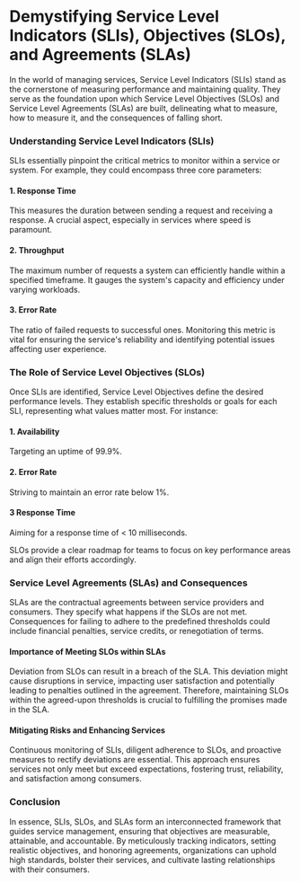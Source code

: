 # Demystifying Service Level Indicators (SLIs), Objectives (SLOs), and Agreements (SLAs)

In the world of managing services, Service Level Indicators (SLIs) stand as the cornerstone of measuring performance and maintaining quality. They serve as the foundation upon which Service Level Objectives (SLOs) and Service Level Agreements (SLAs) are built, delineating what to measure, how to measure it, and the consequences of falling short.

### Understanding Service Level Indicators (SLIs)

SLIs essentially pinpoint the critical metrics to monitor within a service or system. For example, they could encompass three core parameters:

#### 1. Response Time
This measures the duration between sending a request and receiving a response. A crucial aspect, especially in services where speed is paramount.

#### 2. Throughput

The maximum number of requests a system can efficiently handle within a specified timeframe. It gauges the system's capacity and efficiency under varying workloads.

#### 3. Error Rate

The ratio of failed requests to successful ones. Monitoring this metric is vital for ensuring the service's reliability and identifying potential issues affecting user experience.

### The Role of Service Level Objectives (SLOs)

Once SLIs are identified, Service Level Objectives define the desired performance levels. They establish specific thresholds or goals for each SLI, representing what values matter most. For instance:

#### 1. Availability
Targeting an uptime of 99.9%.

#### 2. Error Rate

Striving to maintain an error rate below 1%.

#### 3 Response Time

Aiming for a response time of < 10 milliseconds.

SLOs provide a clear roadmap for teams to focus on key performance areas and align their efforts accordingly.

### Service Level Agreements (SLAs) and Consequences

SLAs are the contractual agreements between service providers and consumers. They specify what happens if the SLOs are not met. Consequences for failing to adhere to the predefined thresholds could include financial penalties, service credits, or renegotiation of terms.

#### Importance of Meeting SLOs within SLAs

Deviation from SLOs can result in a breach of the SLA. This deviation might cause disruptions in service, impacting user satisfaction and potentially leading to penalties outlined in the agreement. Therefore, maintaining SLOs within the agreed-upon thresholds is crucial to fulfilling the promises made in the SLA.

#### Mitigating Risks and Enhancing Services

Continuous monitoring of SLIs, diligent adherence to SLOs, and proactive measures to rectify deviations are essential. This approach ensures services not only meet but exceed expectations, fostering trust, reliability, and satisfaction among consumers.

### Conclusion

In essence, SLIs, SLOs, and SLAs form an interconnected framework that guides service management, ensuring that objectives are measurable, attainable, and accountable. By meticulously tracking indicators, setting realistic objectives, and honoring agreements, organizations can uphold high standards, bolster their services, and cultivate lasting relationships with their consumers.
